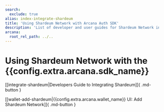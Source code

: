 ```yaml
---
search:
  exclude: true
alias: index-integrate-shardeum
title: 'Using Shardeum Network with Arcana Auth SDK'
description: 'List of developer and user guides for Shardeum Network integration with the Arcana wallet.'
arcana:
  root_rel_path: ../..
---
```


# Using Shardeum Network with the {{config.extra.arcana.sdk_name}}

[[integrate-shardeum|Developers Guide to Integrating Shardeum]]{ .md-button }

[[wallet-add-shardeum|{{config.extra.arcana.wallet_name}} UI: Add Shardeum Network]]{ .md-button }